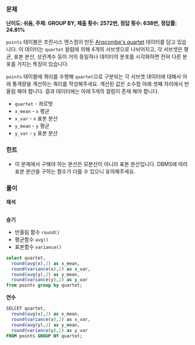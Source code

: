### 문제

**난이도: 쉬움, 주제: GROUP BY, 제출 횟수: 2572번, 정답 횟수: 638번, 정답률: 24.81%**

`points` 테이블은 프란시스 앤스컴이 만든 [Anscombe's quartet](https://en.wikipedia.org/wiki/Anscombe%27s_quartet) 데이터를 담고 있습니다. 이 데이터는 `quartet` 컬럼에 의해 4개의 서브셋으로 나뉘어지고, 각 서브셋은 평균, 표본 분산, 상관계수 등이 거의 동일하나 데이터의 분포를 시각화하면 전혀 다른 분포를 가지는 특징이 있습니다.

`points` 테이블에 쿼리를 수행해 `quartet`으로 구분되는 각 서브셋 데이터에 대해서 아래 통계량을 계산하는 쿼리를 작성해주세요. 계산된 값은 소수점 아래 셋째 자리에서 반올림 해야 합니다. 결과 데이터에는 아래 5개의 컬럼이 존재 해야 합니다.

- `quartet` - 콰르텟
- `x_mean` - `x` 평균
- `x_var` - `x` 표본 분산
- `y_mean` - `y` 평균
- `y_var` - `y` 표본 분산

### 힌트
- 이 문제에서 구해야 하는 분산은 모분산이 아니라 표본 분산입니다. DBMS에 따라 표본 분산을 구하는 함수가 다를 수 있으니 유의해주세요.

### 풀이

**재석**

```sql

```

**승기**
- 반올림 함수 `round()`
- 평균함수 `avg()`
- 표본함수 `variance()`
```sql
select quartet,
  round(avg(x),2) as x_mean,
  round(variance(x),2) as x_var,
  round(avg(y),2) as y_mean,
  round(variance(y),2) as y_var
from points group by quartet;

```

**연수**

```sql
SELCET quartet,
  round(avg(x),2) as x_mean,
  round(variance(x),2) as x_var,
  round(avg(y),2) as y_mean,
  round(variance(y),2) as y_var
FROM points GROUP BY quartet;
```
